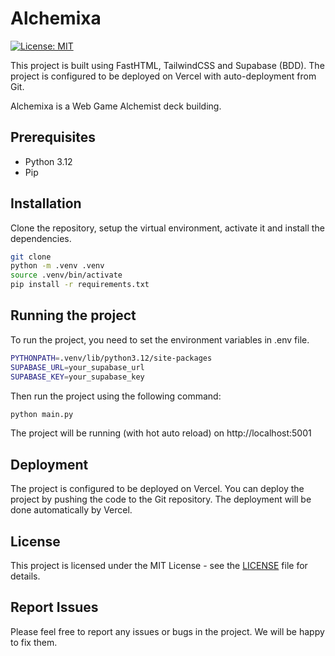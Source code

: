 # Alchemixa

[![License: MIT](https://img.shields.io/badge/License-MIT-yellow.svg)](https://opensource.org/licenses/MIT)

This project is built using FastHTML, TailwindCSS and Supabase (BDD). The project is configured to be deployed on Vercel with auto-deployment from Git.

Alchemixa is a Web Game Alchemist deck building.



## Prerequisites

- Python 3.12
- Pip



## Installation

Clone the repository, setup the virtual environment, activate it and install the dependencies.

```bash
git clone
python -m .venv .venv
source .venv/bin/activate
pip install -r requirements.txt
```


## Running the project

To run the project, you need to set the environment variables in .env file.

```bash
PYTHONPATH=.venv/lib/python3.12/site-packages
SUPABASE_URL=your_supabase_url
SUPABASE_KEY=your_supabase_key
```

Then run the project using the following command:

```bash
python main.py
```

The project will be running (with hot auto reload) on http://localhost:5001



## Deployment

The project is configured to be deployed on Vercel. You can deploy the project by pushing the code to the Git repository. The deployment will be done automatically by Vercel.



## License

This project is licensed under the MIT License - see the [LICENSE](LICENSE) file for details.



## Report Issues

Please feel free to report any issues or bugs in the project. We will be happy to fix them.

